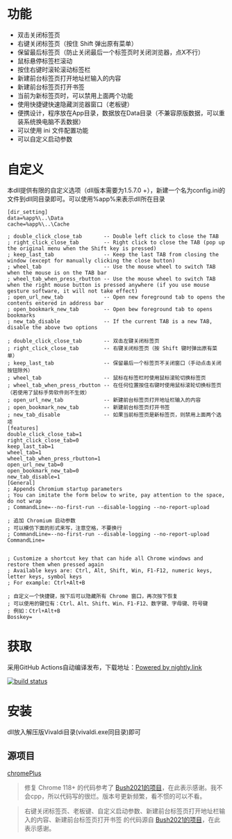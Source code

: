 # 功能
- 双击关闭标签页
- 右键关闭标签页（按住 Shift 弹出原有菜单）
- 保留最后标签页（防止关闭最后一个标签页时关闭浏览器，点X不行）
- 鼠标悬停标签栏滚动
- 按住右键时滚轮滚动标签栏
- 新建前台标签页打开地址栏输入的内容
- 新建前台标签页打开书签
- 当前为新标签页时，可以禁用上面两个功能
- 使用快捷键快速隐藏浏览器窗口（老板键）
- 便携设计，程序放在App目录，数据放在Data目录（不兼容原版数据，可以重装系统换电脑不丢数据）
- 可以使用 ini 文件配置功能
- 可以自定义启动参数
# 自定义
本dll提供有限的自定义选项（dll版本需要为1.5.7.0 +），新建一个名为config.ini的文件到dll同目录即可。可以使用%app%来表示dll所在目录
```
[dir_setting]
data=%app%\..\Data
cache=%app%\..\Cache

; double_click_close_tab       -- Double left click to close the TAB
; right_click_close_tab        -- Right click to close the TAB (pop up the original menu when the Shift key is pressed)
; keep_last_tab                -- Keep the last TAB from closing the window (except for manually clicking the close button)
; wheel_tab                    -- Use the mouse wheel to switch TAB when the mouse is on the TAB bar
; wheel_tab_when_press_rbutton -- Use the mouse wheel to switch TAB when the right mouse button is pressed anywhere (if you use mouse gesture software, it will not take effect)
; open_url_new_tab             -- Open new foreground tab to opens the contents entered in address bar
; open_bookmark_new_tab        -- Open bew foreground tab to opens bookmarks
; new_tab_disable              -- If the current TAB is a new TAB, disable the above two options

; double_click_close_tab       -- 双击左键关闭标签页
; right_click_close_tab        -- 右键关闭标签页（按 Shift 键时弹出原有菜单）
; keep_last_tab                -- 保留最后一个标签页不关闭窗口（手动点击关闭按钮除外）
; wheel_tab                    -- 鼠标在标签栏时使用鼠标滚轮切换标签页
; wheel_tab_when_press_rbutton -- 在任何位置按住右键时使用鼠标滚轮切换标签页（若使用了鼠标手势软件则不生效）
; open_url_new_tab             -- 新建前台标签页打开地址栏输入的内容
; open_bookmark_new_tab        -- 新建前台标签页打开书签
; new_tab_disable              -- 如果当前标签页是新标签页，则禁用上面两个选项
[features]
double_click_close_tab=1
right_click_close_tab=0
keep_last_tab=1
wheel_tab=1
wheel_tab_when_press_rbutton=1
open_url_new_tab=0
open_bookmark_new_tab=0
new_tab_disable=1
[General]
; Appends Chromium startup parameters
; You can imitate the form below to write, pay attention to the space, do not wrap
; CommandLine=--no-first-run --disable-logging --no-report-upload

; 追加 Chromium 启动参数
; 可以模仿下面的形式来写，注意空格，不要换行
; CommandLine=--no-first-run --disable-logging --no-report-upload
CommandLine=


; Customize a shortcut key that can hide all Chrome windows and restore them when pressed again
; Available keys are: Ctrl, Alt, Shift, Win, F1-F12, numeric keys, letter keys, symbol keys
; For example: Ctrl+Alt+B

; 自定义一个快捷键，按下后可以隐藏所有 Chrome 窗口，再次按下恢复
; 可以使用的键位有：Ctrl、Alt、Shift、Win、F1-F12、数字键、字母键、符号键
; 例如：Ctrl+Alt+B
Bosskey=

```
# 获取
采用GitHub Actions自动编译发布，下载地址：[Powered by nightly.link](https://nightly.link/avatartw/vivaldi_plus/workflows/build/main)

[![build status](https://github.com/czyt/vivaldi_plus/actions/workflows/build.yml/badge.svg)](https://github.com/czyt/vivaldi_plus/actions/workflows/build.yml)
# 安装
dll放入解压版Vivaldi目录(vivaldi.exe同目录)即可
## 源项目
[chromePlus](https://github.com/icy37785/chrome_plus)

> 修复 Chrome 118+ 的代码参考了 [Bush2021的项目](https://github.com/Bush2021/chrome_plus)，在此表示感谢。我不会cpp，所以代码写的很烂。版本号更新频繁，看不惯的可以不看。

> 右键关闭标签页、老板键、自定义启动参数、新建前台标签页打开地址栏输入的内容、新建前台标签页打开书签 的代码源自 [Bush2021的项目](https://github.com/Bush2021/chrome_plus)，在此表示感谢。
